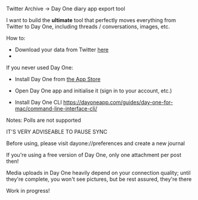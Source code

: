 Twitter Archive → Day One diary app export tool

I want to build the **ultimate** tool that perfectly moves everything from Twitter to Day One, including threads / conversations, images, etc.

How to:

* Download your data from Twitter [here](https://x.com/settings/download_your_data?lang=en)
* 
If you never used Day One:
* Install Day One from [the App Store](https://apps.apple.com/tr/app/day-one/id1055511498?mt=12)
* Open Day One app and initialise it (sign in to your account, etc.)

* Install Day One CLI https://dayoneapp.com/guides/day-one-for-mac/command-line-interface-cli/



Notes:
Polls are not supported

IT'S VERY ADVISEABLE TO PAUSE SYNC

Before using, please visit dayone://preferences and create a new journal

If you're using a free version of Day One, only one attachment per post then!

Media uploads in Day One heavily depend on your connection quality; until they're complete, you won't see pictures, but be rest assured, they're there

Work in progress!